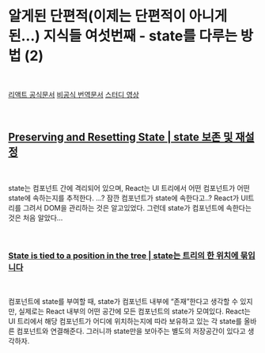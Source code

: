 # 알게된 단편적(이제는 단편적이 아니게 된...) 지식들 여섯번째 - state를 다루는 방법 (2)

<br>

[리액트 공식문서](https://react.dev/)
[비공식 번역문서](https://react-ko.dev/)
[스터디 영상](https://youtube.com/playlist?list=PLjQV3hketAJkh6BEl0n4PDS_2fBd0cS9v&si=EqsHu_o7l1zGcDZd)

<br>

## [Preserving and Resetting State | state 보존 및 재설정](https://react-ko.dev/learn/preserving-and-resetting-state)

<br>

state는 컴포넌트 간에 격리되어 있으며, React는 UI 트리에서 어떤 컴포넌트가 어떤 state에 속하는지를 추적한다. ...? 잠깐 컴포넌트가 state에 속한다고..? React가 UI트리를 그려서 DOM을 관리하는 것은 알고있었다. 그런데 state가 컴포넌트에 속한다는 것은 처음 알았다...

<br>

### [State is tied to a position in the tree | state는 트리의 한 위치에 묶입니다](https://react-ko.dev/learn/preserving-and-resetting-state#state-is-tied-to-a-position-in-the-tree)

<br>

컴포넌트에 state를 부여할 때, state가 컴포넌트 내부에 “존재”한다고 생각할 수 있지만, 실제로는 React 내부의 어떤 공간에 모든 컴포넌트의 state가 모여있다. React는 UI 트리에서 해당 컴포넌트가 어디에 위치하는지에 따라 보유하고 있는 각 state를 올바른 컴포넌트와 연결해준다. 그러니까 state만을 보아주는 별도의 저장공간이 있다고 생각하자.

<br>

<br>

<br>

<br>

<br>

<br>

<br>

<br>

<br>

<br>

<br>

<br>

<br>

<br>

<br>

<br>

<br>

<br>

<br>

<br>

<br>

<br>

<br>

<br>

<br>

<br>

<br>

<br>

<br>

<br>

<br>

<br>

<br>

<br>

<br>

<br>

<br>

<br>

<br>

<br>

<br>

<br>

<br>

<br>

<br>

<br>

<br>

<br>

<br>

<br>

<br>

<br>

<br>

<br>

<br>

<br>
